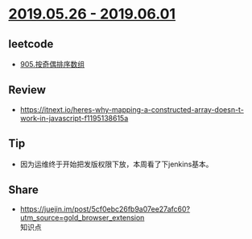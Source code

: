 # [2019.05.26 - 2019.06.01](https://github.com/vjudge/ARTS/blob/master/2019/第0007周.md)

## leetcode
* [905.按奇偶排序数组](https://github.com/vjudge/leetcode/tree/master/905.按奇偶排序数组)

## Review
* https://itnext.io/heres-why-mapping-a-constructed-array-doesn-t-work-in-javascript-f1195138615a

## Tip
* 因为运维终于开始把发版权限下放，本周看了下jenkins基本。

## Share
* https://juejin.im/post/5cf0ebc26fb9a07ee27afc60?utm_source=gold_browser_extension  
知识点
